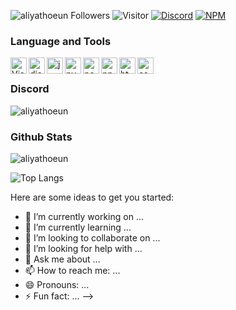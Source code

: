 ![aliyathoeun Followers](https://img.shields.io/github/followers/aliyathoeun?label=Follow&style=social)
![Visitor](https://komarev.com/ghpvc/?username=aliyathoeun)
[![Discord](https://img.shields.io/badge/-Discord%20Server-7289da?style=flat-square&logo=discord&logoColor=white)](https://discord.gg/nmvFJ7a4rk)
[![NPM](https://img.shields.io/badge/-aliyathoeun%20npm-c40b0a?style=flat-square&logo=npm&logoColor=white)](https://www.npmjs.com/~aliyathoeun)

### Language and Tools
<img align="left" alt="Visual Studio Code" width="26px" src="https://i.imgur.com/LwSdAlE.png" />
<img align="left" alt="discord.js" width="26px" src="https://i.imgur.com/SI1DZf3.png" />
<img align="left" alt="js" width="26px" src="https://i.imgur.com/3u1wzwE.png" />
<img align="left" alt="py" width="26px" src="https://i.imgur.com/4pIzF9V.png" />
<img align="left" alt="node.js" width="26px" src="https://i.imgur.com/tYLFZBh.png" />
<img align="left" alt="npm" width="26px" src="https://i.imgur.com/YSdJHjO.png" />
<img align="left" alt="html" width="26px" src="https://i.imgur.com/noAJN1B.png" />
<img align="left" alt="css" width="26px" src="https://i.imgur.com/QrUJIJC.png" /> </br>

### Discord
![aliyathoeun](https://discord.c99.nl/widget/theme-3/662294225559224320.png)

### Github Stats
![aliyathoeun](https://github-readme-stats.vercel.app/api?username=aliyathoeun&count_private=true&sow_icons=true&theme=radical)

![Top Langs](https://github-readme-stats.vercel.app/api/top-langs/?username=aliyathoeun&layout=compact&theme=radical)


Here are some ideas to get you started:

- 🔭 I’m currently working on ...
- 🌱 I’m currently learning ...
- 👯 I’m looking to collaborate on ...
- 🤔 I’m looking for help with ...
- 💬 Ask me about ...
- 📫 How to reach me: ...
- 😄 Pronouns: ...
- ⚡ Fun fact: ...
-->

